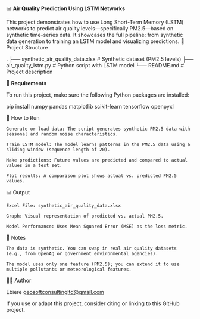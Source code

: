 📊 **Air Quality Prediction Using LSTM Networks**

This project demonstrates how to use Long Short-Term Memory (LSTM) networks to predict air quality levels—specifically PM2.5—based on synthetic time-series data. It showcases the full pipeline: from synthetic data generation to training an LSTM model and visualizing predictions.
📁 Project Structure

.
├── synthetic_air_quality_data.xlsx  # Synthetic dataset (PM2.5 levels)
├── air_quality_lstm.py              # Python script with LSTM model
└── README.md                        # Project description

🔧 **Requirements**

To run this project, make sure the following Python packages are installed:

pip install numpy pandas matplotlib scikit-learn tensorflow openpyxl

🚀 How to Run

    Generate or load data: The script generates synthetic PM2.5 data with seasonal and random noise characteristics.

    Train LSTM model: The model learns patterns in the PM2.5 data using a sliding window (sequence length of 20).

    Make predictions: Future values are predicted and compared to actual values in a test set.

    Plot results: A comparison plot shows actual vs. predicted PM2.5 values.

📊 Output

    Excel File: synthetic_air_quality_data.xlsx

    Graph: Visual representation of predicted vs. actual PM2.5.

    Model Performance: Uses Mean Squared Error (MSE) as the loss metric.

📌 Notes

    The data is synthetic. You can swap in real air quality datasets (e.g., from OpenAQ or government environmental agencies).

    The model uses only one feature (PM2.5); you can extend it to use multiple pollutants or meteorological features.

👨‍💻 Author

Ebiere  geosoftconsultingltd@gmail.com 

If you use or adapt this project, consider citing or linking to this GitHub project.
